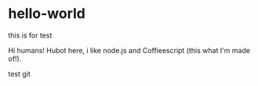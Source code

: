# hello-world
this is for test

Hi humans!
Hubot here, i like node.js and Coffieescript (this what I'm made of!).

test git
